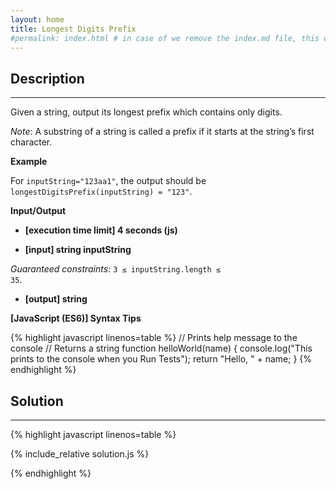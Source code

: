 ```yaml
---
layout: home
title: Longest Digits Prefix
#permalink: index.html # in case of we remove the index.md file, this doc will be the index page
---
```


<div class="row">
<div class="columnStmt" markdown="1">

## Description
------

Given a string, output its longest prefix which contains only digits.

*Note*: A substring of a string is called a prefix if it starts at the string’s first character.

**Example**

For <code>inputString="123aa1"</code>, the output should be
<code>longestDigitsPrefix(inputString) = "123"</code>.

**Input/Output**

* **[execution time limit] 4 seconds (js)**

* **[input] string inputString**

*Guaranteed constraints*:
<code>3 ≤ inputString.length ≤ 35</code>.

* **[output] string**


**[JavaScript (ES6)] Syntax Tips**

{% highlight javascript linenos=table %}
// Prints help message to the console
// Returns a string
function helloWorld(name) {
    console.log("This prints to the console when you Run Tests");
    return "Hello, " + name;
}
{% endhighlight %}

</div>
<div class="columnSol" markdown="1">

## Solution
------

{% highlight javascript linenos=table %}

{% include_relative solution.js %}

{% endhighlight %}

</div>
</div>